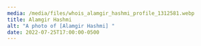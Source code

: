 ```yaml
---
media: /media/files/whois_alamgir_hashmi_profile_1312581.webp
title: Alamgir Hashmi
alt: "A photo of [Alamgir Hashmi] "
date: 2022-07-25T17:00:00-0500
---
```

